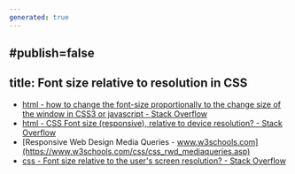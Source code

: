 ```yaml
---
generated: true
---
```

#publish=false
---
title: Font size relative to resolution in CSS
---

- [html - how to change the font-size proportionally to the change size of the window in CSS3 or javascript - Stack Overflow](https://stackoverflow.com/questions/16385559/how-to-change-the-font-size-proportionally-to-the-change-size-of-the-window-in-c/25780238)
- [html - CSS Font size (responsive), relative to device resolution? - Stack Overflow](https://stackoverflow.com/questions/41062123/css-font-size-responsive-relative-to-device-resolution)
- [Responsive Web Design Media Queries - www.w3schools.com](https://www.w3schools.com/css/css_rwd_mediaqueries.asp)
- [css - Font size relative to the user's screen resolution? - Stack Overflow](https://stackoverflow.com/questions/11777598/font-size-relative-to-the-users-screen-resolution)
